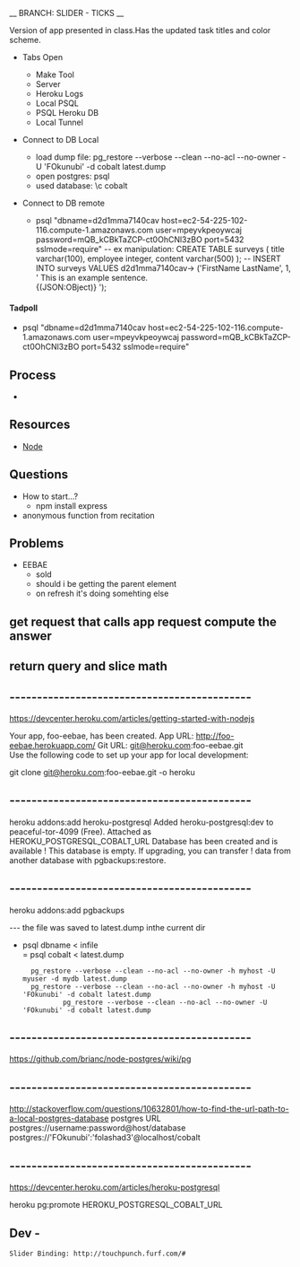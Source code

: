 __ BRANCH: SLIDER - TICKS __

Version of app presented in class.Has the updated task titles and color scheme.

 + Tabs Open
	- Make Tool
	- Server 
	- Heroku Logs
	- Local PSQL
	- PSQL Heroku DB
	- Local Tunnel
	
 + Connect to DB Local
	- load dump file: pg_restore --verbose --clean --no-acl --no-owner -U 'FOkunubi' -d cobalt latest.dump
	- open postgres: psql
	- used database: \c cobalt

 + Connect to DB remote
	- psql "dbname=d2d1mma7140cav host=ec2-54-225-102-116.compute-1.amazonaws.com user=mpeyvkpeoywcaj password=mQB_kCBkTaZCP-ct0OhCNl3zBO port=5432 sslmode=require"
	-- ex manipulation: CREATE TABLE surveys (
							     title varchar(100),
							     employee integer,
							     content varchar(500)
							 );
    -- 						INSERT INTO surveys VALUES
							d2d1mma7140cav->     ('FirstName LastName', 1, ' This is an example sentence. 			
							{(JSON:OBject)} ');
							
	
####  Tadpoll 
- psql "dbname=d2d1mma7140cav host=ec2-54-225-102-116.compute-1.amazonaws.com user=mpeyvkpeoywcaj password=mQB_kCBkTaZCP-ct0OhCNl3zBO port=5432 sslmode=require"


## Process
+ 

## Resources
+ [Node](node.js)

## Questions
+ How to start...? 
  - npm install express
+ anonymous function from recitation 

## Problems
+ EEBAE
  - sold
  - should i be getting the parent element
  - on refresh it's doing somehting else 


get request that calls app request
compute the answer
-
return query and slice math
--


## --------------------------------------------

https://devcenter.heroku.com/articles/getting-started-with-nodejs



Your app, foo-eebae, has been created.
App URL:
http://foo-eebae.herokuapp.com/
Git URL:
git@heroku.com:foo-eebae.git  
Use the following code to set up your app for local development:

git clone git@heroku.com:foo-eebae.git -o heroku



## --------------------------------------------

heroku addons:add heroku-postgresql
Added heroku-postgresql:dev to peaceful-tor-4099 (Free). Attached as HEROKU_POSTGRESQL_COBALT_URL Database has been created and is available ! This database is empty. If upgrading, you can transfer ! data from another database with pgbackups:restore.

## --------------------------------------------
heroku addons:add pgbackups


--- the file was saved to latest.dump inthe current dir
- psql dbname < infile  
		= psql cobalt < latest.dump
		
		pg_restore --verbose --clean --no-acl --no-owner -h myhost -U myuser -d mydb latest.dump
		pg_restore --verbose --clean --no-acl --no-owner -h myhost -U 'FOkunubi' -d cobalt latest.dump
				pg_restore --verbose --clean --no-acl --no-owner -U 'FOkunubi' -d cobalt latest.dump
				
				
				
## --------------------------------------------
				
https://github.com/brianc/node-postgres/wiki/pg


## --------------------------------------------

http://stackoverflow.com/questions/10632801/how-to-find-the-url-path-to-a-local-postgres-database
postgres URL
postgres://username:password@host/database
postgres://'FOkunubi':'folashad3'@localhost/cobalt

## --------------------------------------------
https://devcenter.heroku.com/articles/heroku-postgresql


heroku pg:promote HEROKU_POSTGRESQL_COBALT_URL


## Dev -
	Slider Binding: http://touchpunch.furf.com/#